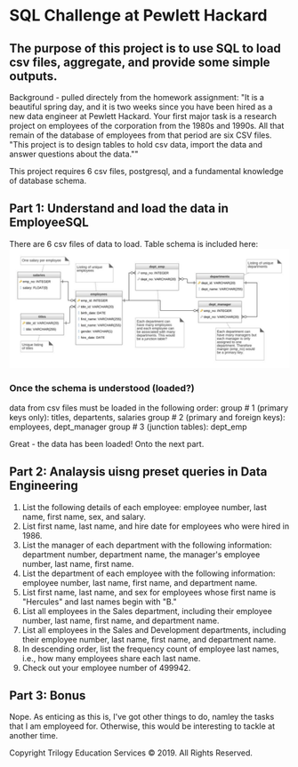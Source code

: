 
# SQL Challenge at Pewlett Hackard

## The purpose of this project is to use SQL to load csv files, aggregate, and provide some simple outputs.
Background - pulled directely from the homework assignment:
"It is a beautiful spring day, and it is two weeks since you have been hired as a new data engineer at Pewlett Hackard. Your first major task is a research project on employees of the corporation from the 1980s and 1990s. All that remain of the database of employees from that period are six CSV files. "This project is to design tables to hold csv data, import the data and answer questions about the data.""

This project requires 6 csv files, postgresql, and a fundamental knowledge of database schema.

## Part 1: Understand and load the data in EmployeeSQL
There are 6 csv files of data to load.  Table schema is included here:
![image](./Images/DatabaseDiagram.jpeg)

### Once the schema is understood (loaded?)
data from csv files must be loaded in the following order:
group # 1 (primary keys only): titles, departents, salaries
group # 2 (primary and foreign keys): employees, dept_manager
group # 3 (junction tables): dept_emp

Great - the data has been loaded!  Onto the next part.

## Part 2: Analaysis uisng preset queries in Data Engineering
1. List the following details of each employee: employee number, last name, first name, sex, and salary.
2. List first name, last name, and hire date for employees who were hired in 1986.
3. List the manager of each department with the following information: department number, department name, the manager's employee number, last name, first name.
4. List the department of each employee with the following information: employee number, last name, first name, and department name.
5. List first name, last name, and sex for employees whose first name is "Hercules" and last names begin with "B."
6. List all employees in the Sales department, including their employee number, last name, first name, and department name.
7. List all employees in the Sales and Development departments, including their employee number, last name, first name, and department name.
8. In descending order, list the frequency count of employee last names, i.e., how many employees share each last name.
9. Check out your employee number of 499942.


## Part 3: Bonus
Nope. As enticing as this is, I've got other things to do, namley the tasks that I am employeed for.   Otherwise, this would be interesting to tackle at another time.

Copyright
Trilogy Education Services © 2019. All Rights Reserved.
